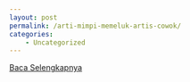 ```yaml
---
layout: post
permalink: /arti-mimpi-memeluk-artis-cowok/
categories:
    - Uncategorized
---
```


[Baca Selengkapnya](/07)